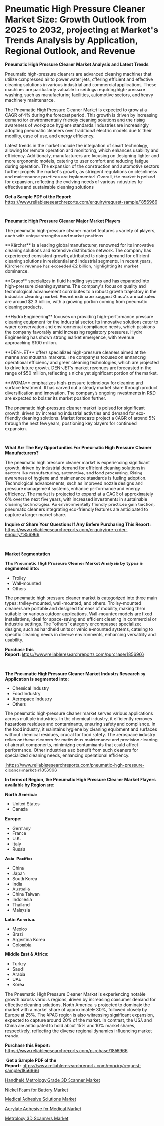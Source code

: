 <p><h1>Pneumatic High Pressure Cleaner Market Size: Growth Outlook from 2025 to 2032, projecting at Market's Trends Analysis by Application, Regional Outlook, and Revenue</h1></p><p><strong>Pneumatic High Pressure Cleaner Market Analysis and Latest Trends</strong></p>
<p><p>Pneumatic high-pressure cleaners are advanced cleaning machines that utilize compressed air to power water jets, offering efficient and effective cleaning solutions in various industrial and commercial applications. These machines are particularly valuable in settings requiring high-pressure washing, such as manufacturing facilities, automotive sectors, and heavy machinery maintenance.</p><p>The Pneumatic High Pressure Cleaner Market is expected to grow at a CAGR of 4% during the forecast period. This growth is driven by increasing demand for environmentally friendly cleaning solutions and the rising awareness of workplace hygiene standards. Industries are increasingly adopting pneumatic cleaners over traditional electric models due to their mobility, ease of use, and energy efficiency.</p><p>Latest trends in the market include the integration of smart technology, allowing for remote operation and monitoring, which enhances usability and efficiency. Additionally, manufacturers are focusing on designing lighter and more ergonomic models, catering to user comfort and reducing fatigue during operation. The expansion of the construction and automotive sectors further propels the market's growth, as stringent regulations on cleanliness and maintenance practices are implemented. Overall, the market is poised for expansion, reflecting the evolving needs of various industries for effective and sustainable cleaning solutions.</p></p>
<p><strong>Get a Sample PDF of the Report:&nbsp;</strong> <a href="https://www.reliableresearchreports.com/enquiry/request-sample/1856966?utm_campaign=7&utm_medium=2&utm_source=Github&utm_content=ia&utm_term=27032025&utm_id=pneumatic-high-pressure-cleaner">https://www.reliableresearchreports.com/enquiry/request-sample/1856966</a></p>
<p>&nbsp;</p>
<p><strong>Pneumatic High Pressure Cleaner Major Market Players</strong></p>
<p><p>The pneumatic high-pressure cleaner market features a variety of players, each with unique strengths and market positions. </p><p>**Kärcher** is a leading global manufacturer, renowned for its innovative cleaning solutions and extensive distribution network. The company has experienced consistent growth, attributed to rising demand for efficient cleaning solutions in residential and industrial segments. In recent years, Kärcher’s revenue has exceeded €2 billion, highlighting its market dominance.</p><p>**Graco** specializes in fluid handling systems and has expanded into high-pressure cleaning systems. The company's focus on quality and technological advancement contributes to a robust growth trajectory in the industrial cleaning market. Recent estimates suggest Graco's annual sales are around $2.3 billion, with a growing portion coming from pneumatic cleaning products.</p><p>**Hydro Engineering** focuses on providing high-performance pressure cleaning equipment for the industrial sector. Its innovative solutions cater to water conservation and environmental compliance needs, which positions the company favorably amid increasing regulatory pressures. Hydro Engineering has shown strong market emergence, with revenue approaching $100 million.</p><p>**DEN-JET** offers specialized high-pressure cleaners aimed at the marine and industrial markets. The company is focused on enhancing operational efficiency and green cleaning technologies, which are projected to drive future growth. DEN-JET's market revenues are forecasted in the range of $50 million, reflecting a niche yet significant portion of the market.</p><p>**WOMA** emphasizes high-pressure technology for cleaning and surface treatment. It has carved out a steady market share through product diversification and innovation. The company’s ongoing investments in R&D are expected to bolster its market position further.</p><p>The pneumatic high-pressure cleaner market is poised for significant growth, driven by increasing industrial activities and demand for eco-friendly cleaning solutions. Market forecasts project a CAGR of around 5% through the next few years, positioning key players for continued expansion.</p></p>
<p>&nbsp;</p>
<p><strong>What Are The Key Opportunities For Pneumatic High Pressure Cleaner Manufacturers?</strong></p>
<p><p>The pneumatic high pressure cleaner market is experiencing significant growth, driven by industrial demand for efficient cleaning solutions in sectors like manufacturing, automotive, and food processing. Rising awareness of hygiene and maintenance standards is fueling adoption. Technological advancements, such as improved nozzle designs and pressure management systems, enhance performance and energy efficiency. The market is projected to expand at a CAGR of approximately 6% over the next five years, with increased investments in sustainable cleaning technologies. As environmentally friendly practices gain traction, pneumatic cleaners integrating eco-friendly features are anticipated to capture a larger market share.</p></p>
<p><strong>Inquire or Share Your Questions If Any Before Purchasing This Report:</strong> <a href="https://www.reliableresearchreports.com/enquiry/pre-order-enquiry/1856966?utm_campaign=7&utm_medium=2&utm_source=Github&utm_content=ia&utm_term=27032025&utm_id=pneumatic-high-pressure-cleaner">https://www.reliableresearchreports.com/enquiry/pre-order-enquiry/1856966</a></p>
<p>&nbsp;</p>
<p><strong>Market Segmentation</strong></p>
<p><strong>The Pneumatic High Pressure Cleaner Market Analysis by types is segmented into:</strong></p>
<p><ul><li>Trolley</li><li>Wall-mounted</li><li>Others</li></ul></p>
<p><p>The pneumatic high pressure cleaner market is categorized into three main types: trolley-mounted, wall-mounted, and others. Trolley-mounted cleaners are portable and designed for ease of mobility, making them suitable for various outdoor applications. Wall-mounted models are fixed installations, ideal for space-saving and efficient cleaning in commercial or industrial settings. The "others" category encompasses specialized designs, such as handheld units or vehicle-mounted systems, catering to specific cleaning needs in diverse environments, enhancing versatility and usability.</p></p>
<p><strong>Purchase this Report:&nbsp;</strong><a href="https://www.reliableresearchreports.com/purchase/1856966?utm_campaign=7&utm_medium=2&utm_source=Github&utm_content=ia&utm_term=27032025&utm_id=pneumatic-high-pressure-cleaner">https://www.reliableresearchreports.com/purchase/1856966</a></p>
<p>&nbsp;</p>
<p><strong>The Pneumatic High Pressure Cleaner Market Industry Research by Application is segmented into:</strong></p>
<p><ul><li>Chemical Industry</li><li>Food Industry</li><li>Aerospace Industry</li><li>Others</li></ul></p>
<p><p>The pneumatic high-pressure cleaner market serves various applications across multiple industries. In the chemical industry, it efficiently removes hazardous residues and contaminants, ensuring safety and compliance. In the food industry, it maintains hygiene by cleaning equipment and surfaces without chemical residues, crucial for food safety. The aerospace industry relies on these cleaners for meticulous maintenance and precision cleaning of aircraft components, minimizing contaminants that could affect performance. Other industries also benefit from such cleaners for specialized cleaning needs, enhancing operational efficiency.</p></p>
<p><a href="https://www.reliableresearchreports.com/pneumatic-high-pressure-cleaner-market-r1856966?utm_campaign=7&utm_medium=2&utm_source=Github&utm_content=ia&utm_term=27032025&utm_id=pneumatic-high-pressure-cleaner">&nbsp;https://www.reliableresearchreports.com/pneumatic-high-pressure-cleaner-market-r1856966</a></p>
<p><strong>In terms of Region, the Pneumatic High Pressure Cleaner Market Players available by Region are:</strong></p>
<p>
    <p> <strong> North America: </strong>
        <ul>
            <li>United States</li>
            <li>Canada</li>
        </ul>
        </p> 
    <p> <strong> Europe: </strong>
        <ul>
            <li>Germany</li>
            <li>France</li>
            <li>U.K.</li>
            <li>Italy</li>
            <li>Russia</li>
        </ul>
        </p> 
    <p> <strong> Asia-Pacific: </strong>
        <ul>
            <li>China</li>
            <li>Japan</li>
            <li>South Korea</li>
            <li>India</li>
            <li>Australia</li>
            <li>China Taiwan</li>
            <li>Indonesia</li>
            <li>Thailand</li>
            <li>Malaysia</li>
        </ul>
        </p> 
    <p> <strong> Latin America: </strong>
        <ul>
            <li>Mexico</li>
            <li>Brazil</li>
            <li>Argentina Korea</li>
            <li>Colombia</li>
        </ul>
        </p> 
    <p> <strong> Middle East & Africa: </strong>
        <ul>
            <li>Turkey</li>
            <li>Saudi</li>
            <li>Arabia</li>
            <li>UAE</li>
            <li>Korea</li>
        </ul>
    </p>
    </p>
<p><p>The Pneumatic High Pressure Cleaner Market is experiencing notable growth across various regions, driven by increasing consumer demand for effective cleaning solutions. North America is projected to dominate the market with a market share of approximately 30%, followed closely by Europe at 25%. The APAC region is also witnessing significant expansion, expected to capture around 20% of the market. In contrast, the USA and China are anticipated to hold about 15% and 10% market shares, respectively, reflecting the diverse regional dynamics influencing market trends.</p></p>
<p><strong>Purchase this Report: </strong><a href="https://www.reliableresearchreports.com/purchase/1856966?utm_campaign=7&utm_medium=2&utm_source=Github&utm_content=ia&utm_term=27032025&utm_id=pneumatic-high-pressure-cleaner">https://www.reliableresearchreports.com/purchase/1856966</a></p>
<p>&nbsp;<strong>Get a Sample PDF of the Report:&nbsp;&nbsp;</strong><a href="https://www.reliableresearchreports.com/enquiry/request-sample/1856966?utm_campaign=7&utm_medium=2&utm_source=Github&utm_content=ia&utm_term=27032025&utm_id=pneumatic-high-pressure-cleaner">https://www.reliableresearchreports.com/enquiry/request-sample/1856966</a></p>
<p><strong></strong></p>
<p><p><a href="https://github.com/vigatoimrene04/Market-Research-Report-List-1/blob/main/handheld-metrology-grade-3d-scanner-market.md?utm_campaign=7&utm_medium=2&utm_source=Github&utm_content=ia&utm_term=27032025&utm_id=pneumatic-high-pressure-cleaner">Handheld Metrology Grade 3D Scanner Market</a></p><p><a href="https://github.com/ozolsgasko02/Market-Research-Report-List-1/blob/main/nickel-foam-for-battery-market.md?utm_campaign=7&utm_medium=2&utm_source=Github&utm_content=ia&utm_term=27032025&utm_id=pneumatic-high-pressure-cleaner">Nickel Foam for Battery Market</a></p><p><a href="https://github.com/joubehobock75/Market-Research-Report-List-1/blob/main/medical-adhesive-solutions-market.md?utm_campaign=7&utm_medium=2&utm_source=Github&utm_content=ia&utm_term=27032025&utm_id=pneumatic-high-pressure-cleaner">Medical Adhesive Solutions Market</a></p><p><a href="https://github.com/supashcriana/Market-Research-Report-List-1/blob/main/acrylate-adhesive-for-medical-market.md?utm_campaign=7&utm_medium=2&utm_source=Github&utm_content=ia&utm_term=27032025&utm_id=pneumatic-high-pressure-cleaner">Acrylate Adhesive for Medical Market</a></p><p><a href="https://github.com/gasiorgary79/Market-Research-Report-List-1/blob/main/metrology-3d-scanners-market.md?utm_campaign=7&utm_medium=2&utm_source=Github&utm_content=ia&utm_term=27032025&utm_id=pneumatic-high-pressure-cleaner">Metrology 3D Scanners Market</a></p></p>